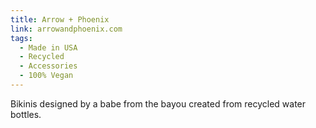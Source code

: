 ```yaml
---
title: Arrow + Phoenix
link: arrowandphoenix.com
tags:
  - Made in USA
  - Recycled
  - Accessories
  - 100% Vegan
---
```

Bikinis designed by a babe from the bayou created from recycled water bottles.